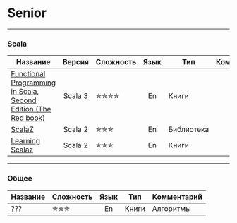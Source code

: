 # Senior

--- 

### Scala

| Название                                                                                                                                                                                                                                            |  Версия  | Сложность                        | Язык | Тип        | Комментарий |
|-----------------------------------------------------------------------------------------------------------------------------------------------------------------------------------------------------------------------------------------------------|:--------:|----------------------------------|:----:|------------|-------------|
| [Functional Programming in Scala, Second Edition (The Red book)](https://www.manning.com/books/functional-programming-in-scala-second-edition?query=Functional%20Programming%20in%20Scala,%20Second%20Edition)                                      | Scala 3  | &#10031;&#10031;&#10031;&#10031; |  En  | Книги      |             |
| [ScalaZ](https://scalaz.github.io/7/)                                                                                                                                                                                                               | Scala 2  | &#10031;&#10031;&#10031;         |  En  | Библиотека |             |
| [Learning Scalaz](http://eed3si9n.com/learning-scalaz/)                                                                                                                                                                                             | Scala 2  | &#10031;&#10031;&#10031;         |  En  | Книги      |             |

--- 

### Общее

| Название   | Сложность                | Язык | Тип    | Комментарий      |
|------------|--------------------------|:----:|--------|------------------|
| [???](???) | &#10031;&#10031;&#10031; |  En  | Книги  | Алгоритмы        |
